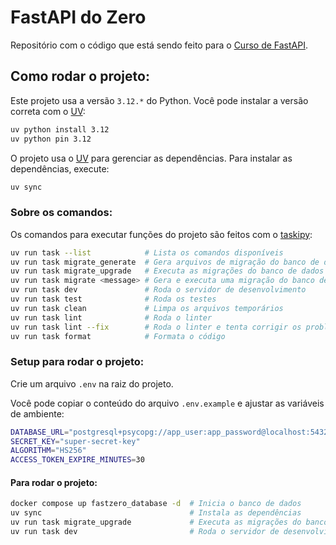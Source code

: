 # FastAPI do Zero
Repositório com o código que está sendo feito para o [Curso de FastAPI](https://fastapidozero.dunossauro.com).

## Como rodar o projeto:
Este projeto usa a versão `3.12.*` do Python. Você pode instalar a versão correta com o [UV](https://docs.astral.sh/uv/):
```bash
uv python install 3.12
uv python pin 3.12
```

O projeto usa o [UV](https://docs.astral.sh/uv/) para gerenciar as dependências. Para instalar as dependências, execute:
```bash
uv sync
```

### Sobre os comandos:
Os comandos para executar funções do projeto são feitos com o [taskipy](https://github.com/taskipy/taskipy):
```bash
uv run task --list            # Lista os comandos disponíveis
uv run task migrate_generate  # Gera arquivos de migração do banco de dados
uv run task migrate_upgrade   # Executa as migrações do banco de dados
uv run task migrate <message> # Gera e executa uma migração do banco de dados
uv run task dev               # Roda o servidor de desenvolvimento
uv run task test              # Roda os testes
uv run task clean             # Limpa os arquivos temporários
uv run task lint              # Roda o linter
uv run task lint --fix        # Roda o linter e tenta corrigir os problemas
uv run task format            # Formata o código
```

### Setup para rodar o projeto:
Crie um arquivo `.env` na raiz do projeto.

Você pode copiar o conteúdo do arquivo `.env.example` e ajustar as variáveis de ambiente:
```bash
DATABASE_URL="postgresql+psycopg://app_user:app_password@localhost:5432/app_db"
SECRET_KEY="super-secret-key"
ALGORITHM="HS256"
ACCESS_TOKEN_EXPIRE_MINUTES=30
```

#### Para rodar o projeto:
```bash
docker compose up fastzero_database -d  # Inicia o banco de dados
uv sync                                 # Instala as dependências
uv run task migrate_upgrade             # Executa as migrações do banco de dados
uv run task dev                         # Roda o servidor de desenvolvimento
```
